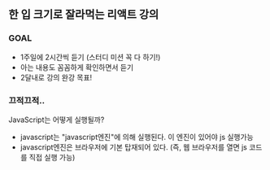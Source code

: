 ## 한 입 크기로 잘라먹는 리액트 강의

### GOAL

- 1주일에 2시간씩 듣기 (스터디 미션 꼭 다 하기!)
- 아는 내용도 꼼꼼하게 확인하면서 듣기
- 2달내로 강의 완강 목표!

### 끄적끄적..

JavaScript는 어떻게 실행될까?

- javascript는 "javascript엔진"에 의해 실행된다. 이 엔진이 있어야 js 실행가능
- javascript엔진은 브라우저에 기본 탑재되어 있다. (즉, 웹 브라우저를 열면 js 코드를 직접 실행 가능)
